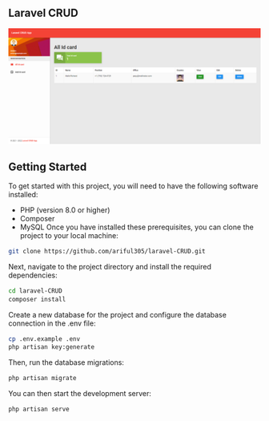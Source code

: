 ## Laravel CRUD
![App Screenshot](public/images/dashboard.png)

## Getting Started
To get started with this project, you will need to have the following software installed:

- PHP (version 8.0 or higher)
- Composer
- MySQL
Once you have installed these prerequisites, you can clone the project to your local machine:
```bash
git clone https://github.com/ariful305/laravel-CRUD.git
```
Next, navigate to the project directory and install the required dependencies:
```bash
cd laravel-CRUD
composer install
```
Create a new database for the project and configure the database connection in the .env file:
```bash
cp .env.example .env
php artisan key:generate
```
Then, run the database migrations:
```bash
php artisan migrate
```
You can then start the development server:

```bash
php artisan serve
```
